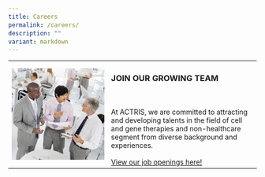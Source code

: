 ```yaml
---
title: Careers
permalink: /careers/
description: ""
variant: markdown
---
```

<table>
	<tbody>
		<tr>
			<td style="width:40%">
				<img src="/images/shutterstock_376756795-1.jpg" align="right">
			</td>
			<td style="width:60%">
				<h3>JOIN OUR GROWING TEAM</h3>
				<br><br>
At ACTRIS, we are committed to attracting and developing talents in the field of cell and gene therapies and non-healthcare segment from diverse background and experiences.
<br><br>
<a href="https://careers.mohh.com.sg/CRIS/go/CRIS/680844/">View our job openings here!</a>

</td></tr></tbody></table>